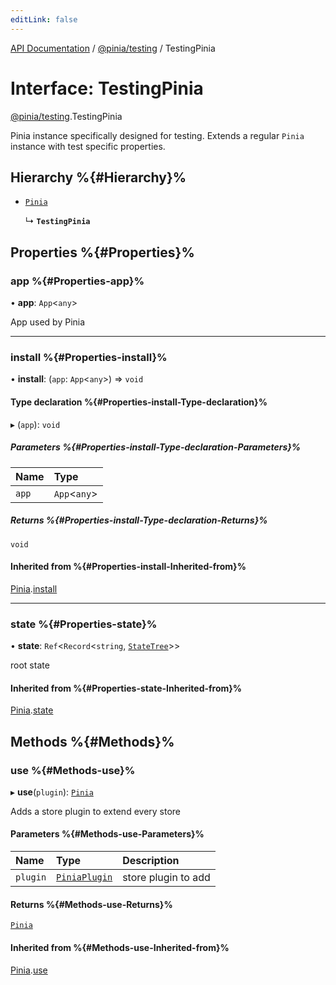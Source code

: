 ```yaml
---
editLink: false
---
```


[API Documentation](../index.md) / [@pinia/testing](../modules/pinia_testing.md) / TestingPinia

# Interface: TestingPinia

[@pinia/testing](../modules/pinia_testing.md).TestingPinia

Pinia instance specifically designed for testing. Extends a regular
`Pinia` instance with test specific properties.

## Hierarchy %{#Hierarchy}%

- [`Pinia`](pinia.Pinia.md)

  ↳ **`TestingPinia`**

## Properties %{#Properties}%

### app %{#Properties-app}%

• **app**: `App`<`any`\>

App used by Pinia

___

### install %{#Properties-install}%

• **install**: (`app`: `App`<`any`\>) => `void`

#### Type declaration %{#Properties-install-Type-declaration}%

▸ (`app`): `void`

##### Parameters %{#Properties-install-Type-declaration-Parameters}%

| Name | Type |
| :------ | :------ |
| `app` | `App`<`any`\> |

##### Returns %{#Properties-install-Type-declaration-Returns}%

`void`

#### Inherited from %{#Properties-install-Inherited-from}%

[Pinia](pinia.Pinia.md).[install](pinia.Pinia.md#install)

___

### state %{#Properties-state}%

• **state**: `Ref`<`Record`<`string`, [`StateTree`](../modules/pinia.md#statetree)\>\>

root state

#### Inherited from %{#Properties-state-Inherited-from}%

[Pinia](pinia.Pinia.md).[state](pinia.Pinia.md#state)

## Methods %{#Methods}%

### use %{#Methods-use}%

▸ **use**(`plugin`): [`Pinia`](pinia.Pinia.md)

Adds a store plugin to extend every store

#### Parameters %{#Methods-use-Parameters}%

| Name | Type | Description |
| :------ | :------ | :------ |
| `plugin` | [`PiniaPlugin`](pinia.PiniaPlugin.md) | store plugin to add |

#### Returns %{#Methods-use-Returns}%

[`Pinia`](pinia.Pinia.md)

#### Inherited from %{#Methods-use-Inherited-from}%

[Pinia](pinia.Pinia.md).[use](pinia.Pinia.md#use)
